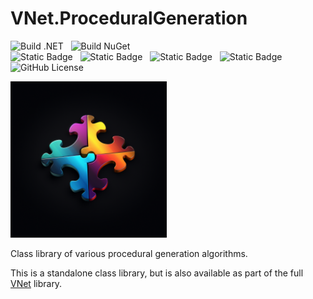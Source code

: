 # VNet.ProceduralGeneration

![Build .NET](https://github.com/PrimeEagle/VNet.System/actions/workflows/build-dotnet.yml/badge.svg)&nbsp;&nbsp;&nbsp;![Build NuGet](https://github.com/PrimeEagle/VNet.System/actions/workflows/create-nuget.yml/badge.svg)<br>
![Static Badge](https://img.shields.io/badge/Latest_Build-v1.0.1.4-lightblue)&nbsp;&nbsp;&nbsp;![Static Badge](https://img.shields.io/badge/Latest_Release-v1.0.1-blue)&nbsp;&nbsp;&nbsp;![Static Badge](https://img.shields.io/badge/NuGet_Package-v1.0.1-blue)&nbsp;&nbsp;&nbsp;![Static Badge](https://img.shields.io/badge/.NET-8.0.100-darkblue)<br>
![GitHub License](https://img.shields.io/github/license/PrimeEagle/VNet.ProceduralGeneration)

<img src="https://github.com/PrimeEagle/VNet.ProceduralGeneration/blob/main/.img/logo.png?raw=true" width="250" />

Class library of various procedural generation algorithms.

This is a standalone class library, but is also available as part of the full [VNet](https://github.com/PrimeEagle/VNet) library.
